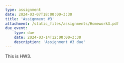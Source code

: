```yaml
---
type: assignment
date: 2024-03-07T18:00:00+3:30
title: 'Assignment #3'
attachment: /static_files/assignments/Homework3.pdf
due_event: 
    type: due
    date: 2024-03-14T12:00:00+3:30
    description: 'Assignment #3 due'
---
```

This is HW3.

